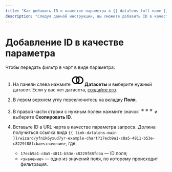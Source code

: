 ```yaml
---
title: "Как добавить ID в качестве параметра в {{ datalens-full-name }}"
description: "Следуя данной инструкции, вы сможете добавить ID в качестве параметра." 
---
```


# Добавление ID в качестве параметра

Чтобы передать фильтр в чарт в виде параметра:


1. На панели слева нажмите ![image](../../../_assets/datalens/datasets.svg) **Датасеты** и выберите нужный датасет. Если у вас нет датасета, [создайте его](../dataset/create.md).
1. В левом верхнем углу переключитесь на вкладку **Поля**.
1. В правой части строки с нужным полем нажмите значок ![image](../../../_assets/datalens/horizontal-ellipsis.svg) и выберите **Скопировать ID**.
1. Вставьте ID в URL чарта в качестве параметра запроса. Должна получиться ссылка вида `{{ link-datalens-main }}/wizard/yfn1k6yxud7yr-example-chart?17ecb9a1-c8a5-4811-b53e-c8229f88fcba=<значение>`, где:

   * `17ecb9a1-c8a5-4811-b53e-c8229f88fcba` — ID поля;
   * `<значение>` — одно из значений поля, по которому происходит фильтрация.
